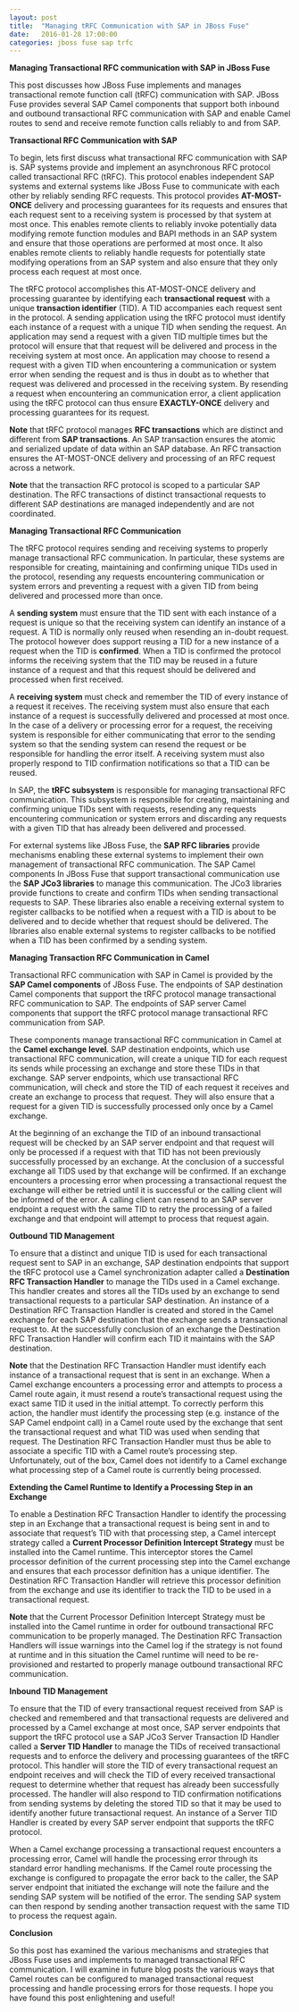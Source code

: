 ```yaml
---
layout: post
title:  "Managing tRFC Communication with SAP in JBoss Fuse"
date:   2016-01-28 17:00:00
categories: jboss fuse sap trfc
---
```

**Managing Transactional RFC communication with SAP in JBoss Fuse**

This post discusses how JBoss Fuse implements and manages transactional remote function call (tRFC) communication with SAP.  JBoss Fuse provides several SAP Camel components that support both inbound and outbound transactional RFC communication with SAP and enable Camel routes to send and receive remote function calls reliably to and from SAP. 

**Transactional RFC Communication with SAP**

To begin, lets first discuss what transactional RFC communication with SAP is. SAP systems provide and implement an asynchronous RFC protocol called transactional RFC (tRFC). This protocol enables independent SAP systems and external systems like JBoss Fuse to communicate with each other by reliably sending RFC requests. This protocol provides **AT-MOST-ONCE** delivery and processing guarantees for its requests and ensures that each request sent to a receiving system is processed by that system at most once. This enables remote clients to reliably invoke potentially data modifying remote function modules and BAPI methods in an SAP system and ensure that those operations are performed at most once. It also enables remote clients to reliably handle requests for potentially state modifying operations from an SAP system and also ensure that they only process each request at most once. 

The tRFC protocol accomplishes this AT-MOST-ONCE delivery and processing guarantee by identifying each **transactional request** with a unique **transaction identifier** (TID). A TID accompanies each request sent in the protocol. A sending application using the tRFC protocol must identify each instance of a request with a unique TID when sending the request. An application may send a request with a given TID multiple times but the protocol will ensure that that request will be delivered and process in the receiving system at most once. An application may choose to resend a request with a given TID when encountering a communication or system error when sending the request and is thus in doubt as to whether that request was delivered and processed in the receiving system. By resending a request when encountering an communication error, a client application using the tRFC protocol can thus ensure **EXACTLY-ONCE** delivery and processing guarantees for its request. 

**Note** that tRFC protocol manages **RFC transactions** which are distinct and different from **SAP transactions**. An SAP transaction ensures the atomic and serialized update of data within an SAP database. An RFC transaction ensures the AT-MOST-ONCE delivery and processing of an RFC request across a network. 

**Note** that the transaction RFC protocol is scoped to a particular SAP destination. The RFC transactions of distinct transactional requests to different SAP destinations are managed independently and are not coordinated. 

**Managing Transactional RFC Communication**

The tRFC protocol requires sending and receiving systems to properly manage transactional RFC communication. In particular, these systems are responsible for creating, maintaining and confirming unique TIDs used in the protocol, resending any requests encountering communication or system errors and preventing a request with a given TID from being delivered and processed more than once. 

A **sending system** must ensure that the TID sent with each instance of a request is unique so that the receiving system can identify an instance of a request. A TID is normally only reused when resending an in-doubt request. The protocol however does support reusing a TID for a new instance of a request when the TID is **confirmed**. When a TID is confirmed the protocol informs the receiving system that the TID may be reused in a future instance of a request and that this request should be delivered and processed when first received. 

A **receiving system** must check and remember the TID of every instance of a request it receives. The receiving system must also ensure that each instance of a request is successfully delivered and processed at most once. In the case of a delivery or processing error for a request, the receiving system is responsible for either communicating that error to the sending system so that the sending system can resend the request or be responsible for handling the error itself. A receiving system must also properly respond to TID confirmation notifications so that a TID can be reused. 

In SAP, the **tRFC subsystem** is responsible for managing transactional RFC communication. This subsystem is responsible for creating, maintaining and confirming unique TIDs sent with requests, resending any requests encountering communication or system errors and discarding any requests with a given TID that has already been delivered and processed.  

For external systems like JBoss Fuse, the **SAP RFC libraries** provide mechanisms enabling these external systems to implement their own management of transactional RFC communication. The SAP Camel components In JBoss Fuse that support transactional communication use the **SAP JCo3 libraries** to manage this communication. The JCo3 libraries provide functions to create and confirm TIDs when sending transactional requests to SAP. These libraries also enable a receiving external system to register callbacks to be notified when a  request with a TID is about to be delivered and to decide whether that request should be delivered. The libraries also enable external systems to register callbacks to be notified when a TID has been confirmed by a sending system. 

**Managing Transaction RFC Communication in Camel**

Transactional RFC communication with SAP in Camel is provided by the **SAP Camel components** of JBoss Fuse. The endpoints of SAP destination Camel components that support the tRFC protocol manage transactional RFC communication to SAP. The endpoints of SAP server Camel components that support the tRFC protocol manage transactional RFC communication from SAP. 

These components manage transactional RFC communication in Camel at the **Camel exchange level**. SAP destination endpoints, which use transactional RFC communication, will create a unique TID for each request its sends while processing an exchange and store these TIDs in that exchange. SAP server endpoints, which use transactional RFC communication, will check and store the TID of each request it receives and create an exchange to process that request. They will also ensure that a request for a given TID is successfully processed only once by a Camel exchange. 

At the beginning of an exchange the TID of an inbound transactional request will be checked by an SAP server endpoint and that request will only be processed if a request with that TID has not been previously successfully processed by an exchange. At the conclusion of a successful exchange all TIDS used by that exchange will be confirmed. If an exchange encounters a processing error when processing a transactional request the exchange will either be retried until it is successful or the calling client will be informed of the error. A calling client can resend to an SAP server endpoint a request with the same TID to retry the processing of a failed exchange and that endpoint will attempt to process that request again.

**Outbound TID Management** 

To ensure that a distinct and unique TID is used for each transactional request sent to SAP in an exchange, SAP destination endpoints that support the tRFC protocol use a Camel synchronization adapter called a **Destination RFC Transaction Handler** to manage the TIDs used in a Camel exchange. This handler creates and stores all the TIDs used by an exchange to send transactional requests to a particular SAP destination. An instance of a Destination RFC Transaction Handler is created and stored in the Camel exchange for each SAP destination that the exchange sends a transactional request to.  At the successfully conclusion of an exchange the Destination RFC Transaction Handler will confirm each TID it maintains with the SAP destination. 

**Note** that the Destination RFC Transaction Handler must identify each instance of a transactional request that is sent in an exchange. When a Camel exchange encounters a processing error and attempts to process a Camel route again, it must resend a route’s transactional request using the exact same TID it used in the initial attempt. To correctly perform this action, the handler must identify the processing step (e.g. instance of the SAP Camel endpoint call) in a Camel route used by the exchange that sent the transactional request and what TID was used when sending that request. The Destination RFC Transaction Handler must thus be able to associate a specific TID with a Camel route’s processing step. Unfortunately, out of the box, Camel does not identify to a Camel exchange what processing step of a Camel route is currently being processed. 

**Extending the Camel Runtime to Identify a Processing Step in an Exchange**

To enable a Destination RFC Transaction Handler to identify the processing step in an Exchange that a transactional request is being sent in and to associate that request’s TID with that processing step, a Camel intercept strategy called a **Current Processor Definition Intercept Strategy** must be installed into the Camel runtime. This interceptor stores the Camel processor definition of the current processing step into the Camel exchange and ensures that each processor definition has a unique identifier. The Destination RFC Transaction Handler will retrieve this processor definition from the exchange and use its identifier to track the TID to be used in a transactional request. 

**Note** that the Current Processor Definition Intercept Strategy must be installed into the Camel runtime in order for outbound transactional RFC communication to be properly managed. The Destination RFC Transaction Handlers will issue warnings into the Camel log if the strategy is not found at runtime and in this situation the Camel runtime will need to be re-provisioned and restarted to properly manage outbound transactional RFC communication. 

**Inbound TID Management**

To ensure that the TID of every transactional request received from SAP is checked and remembered and that transactional requests are delivered and processed by a Camel exchange at most once, SAP server endpoints that support the tRFC protocol use a SAP JCo3 Server Transaction ID Handler called a **Server TID Handler** to manage the TIDs of received transactional requests and to enforce the delivery and processing guarantees of the tRFC protocol. This handler will store the TID of every transactional request an endpoint receives and will check the TID of every received transactional request to determine whether that request has already been successfully processed. The handler will also respond to TID confirmation notifications from sending systems by deleting the stored TID so that it may be used to identify another future transactional request. An instance of a Server TID Handler is created by every SAP server endpoint that supports the tRFC protocol.

When a Camel exchange processing a transactional request encounters a processing error, Camel will handle the processing error through its standard error handling mechanisms. If the Camel route processing the exchange is configured to propagate the error back to the caller, the SAP server endpoint that initiated the exchange will note the failure and the sending SAP system will be notified of the error. The sending SAP system can then respond by sending another transaction request with the same TID to process the request again. 

**Conclusion**

So this post has examined the various mechanisms and strategies that JBoss Fuse uses and implements to managed transactional RFC communication. I will examine in future blog posts the various ways that Camel routes can be configured to managed transactional request processing and handle processing errors for those requests. I hope you have found this post enlightening and useful!